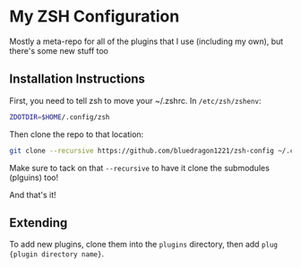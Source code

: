 # My ZSH Configuration
Mostly a meta-repo for all of the plugins that I use (including my own), but there's some new stuff too

## Installation Instructions
First, you need to tell zsh to move your ~/.zshrc. In `/etc/zsh/zshenv`:
```zsh
ZDOTDIR=$HOME/.config/zsh
```

Then clone the repo to that location:
```zsh
git clone --recursive https://github.com/bluedragon1221/zsh-config ~/.config/zsh
```
Make sure to tack on that `--recursive` to have it clone the submodules (plguins) too!

And that's it!

## Extending
To add new plugins, clone them into the `plugins` directory, then add `plug {plugin directory name}`.
